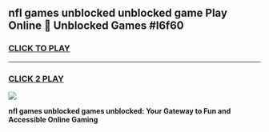 
## nfl games unblocked unblocked game Play Online 👋 Unblocked Games #l6f60
<h3>
<a href="https://premium.freeplayer.one?title=nfl_games_unblocked&ref=21F">CLICK TO PLAY</a></h3>
<hr>

<h3>
<a href="https://premium.freeplayer.one?title=nfl_games_unblocked&ref=21F">CLICK 2 PLAY</a>
  
</h3>

<a href="https://premium.freeplayer.one?title=nfl_games_unblocked&ref=21F/"><img src="https://clearcache.store/games.png"></a>


**nfl games unblocked games unblocked: Your Gateway to Fun and Accessible Online Gaming**
